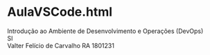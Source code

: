 # AulaVSCode.html
Introdução ao Ambiente de Desenvolvimento e Operações (DevOps)</br>
SI</br>
Valter Felício de Carvalho RA 1801231
